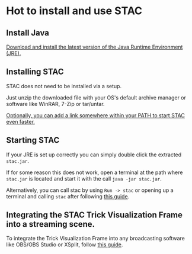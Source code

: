 # Hot to install and use STAC

## Install Java

[Download and install the latest version of the Java Runtime Environment (JRE).](https://www.java.com/de/download/manual.jsp)

## Installing STAC

STAC does not need to be installed via a setup.

Just unzip the downloaded file with your OS's default archive manager or software like WinRAR, 7-Zip or tar/untar.

[Optionally, you can add a link somewhere within your PATH to start STAC even faster.](./HOW_TO_PATH.md)

## Starting STAC

If your JRE is set up correctly you can simply double click the extracted ```stac.jar```.

If for some reason this does not work, open a terminal at the path where ```stac.jar``` is located and start it with the call ```java -jar stac.jar```.

Alternatively, you can call stac by using ```Run -> stac``` or opening up a terminal and calling ```stac``` after following [this guide](./HOW_TO_PATH.md).

## Integrating the STAC Trick Visualization Frame into a streaming scene.

To integrate the Trick Visualization Frame into any broadcasting software like OBS/OBS Studio or XSplit, follow [this guide](./HOW_TO_STREAMING.md).
